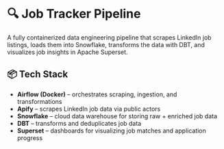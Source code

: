 # 🔍 Job Tracker Pipeline

A fully containerized data engineering pipeline that scrapes LinkedIn job listings, loads them into Snowflake, transforms the data with DBT, and visualizes job insights in Apache Superset.

## 📦 Tech Stack

- **Airflow (Docker)** – orchestrates scraping, ingestion, and transformations
- **Apify** – scrapes LinkedIn job data via public actors
- **Snowflake** – cloud data warehouse for storing raw + enriched job data
- **DBT** – transforms and deduplicates job data
- **Superset** – dashboards for visualizing job matches and application progress